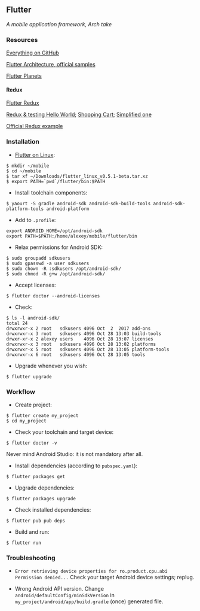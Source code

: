 ## Flutter
*A mobile application framework, Arch take*
### Resources

[Everything on GitHub](https://github.com/Solido/awesome-flutter)

[Flutter Architecture, official samples](https://github.com/brianegan/flutter_architecture_samples)

[Flutter Planets](https://github.com/sergiandreplace/flutter_planets_tutorial)

#### Redux

[Flutter Redux](https://github.com/brianegan/flutter_redux)

[Redux & testing Hello World](https://github.com/xrigau/todo_demo_flutter_redux); [Shopping Cart](https://github.com/pszklarska/FlutterShoppingCart); [Simplified one](https://github.com/csnguyen-gmail/flutter_redux_architecture)

[Official Redux example](https://github.com/brianegan/flutter_architecture_samples/tree/master/example/redux)

### Installation

- [Flutter on Linux](https://flutter.io/setup-linux/):
```
$ mkdir ~/mobile
$ cd ~/mobile
$ tar xf ~/Downloads/flutter_linux_v0.5.1-beta.tar.xz
$ export PATH=`pwd`/flutter/bin:$PATH
```
- Install toolchain components:
```
$ yaourt -S gradle android-sdk android-sdk-build-tools android-sdk-platform-tools android-platform
```
- Add to `.profile`:
```
export ANDROID_HOME=/opt/android-sdk
export PATH=$PATH:/home/alexey/mobile/flutter/bin
```
- Relax permissions for Android SDK:
```
$ sudo groupadd sdkusers
$ sudo gpasswd -a user sdkusers
$ sudo chown -R :sdkusers /opt/android-sdk/
$ sudo chmod -R g+w /opt/android-sdk/
```
- Accept licenses:
```
$ flutter doctor --android-licenses

```
- Check:
```
$ ls -l android-sdk/
total 24
drwxrwxr-x 2 root   sdkusers 4096 Oct  2  2017 add-ons
drwxrwxr-x 3 root   sdkusers 4096 Oct 28 13:03 build-tools
drwxr-xr-x 2 alexey users    4096 Oct 28 13:07 licenses
drwxrwxr-x 3 root   sdkusers 4096 Oct 28 13:02 platforms
drwxrwxr-x 5 root   sdkusers 4096 Oct 28 13:05 platform-tools
drwxrwxr-x 6 root   sdkusers 4096 Oct 28 13:05 tools

```
- Upgrade whenever you wish:
```
$ flutter upgrade
```

### Workflow

- Create project:
```
$ flutter create my_project
$ cd my_project
```
- Check your toolchain and target device:
```
$ flutter doctor -v
```
Never mind Android Studio: it is not mandatory after all.

- Install dependencies (according to `pubspec.yaml`):
```
$ flutter packages get
```
- Upgrade dependencies:
```
$ flutter packages upgrade
```
- Check installed dependencies:
```
$ flutter pub pub deps
```
- Build and run:
```
$ flutter run
```

### Troubleshooting

- `Error retrieving device properties for ro.product.cpu.abi Permission denied...`
Check your target Android device settings; replug.

- Wrong Android API version. Change `android/defaultConfig/minSdkVersion` in `my_project/android/app/build.gradle` (once) generated file.